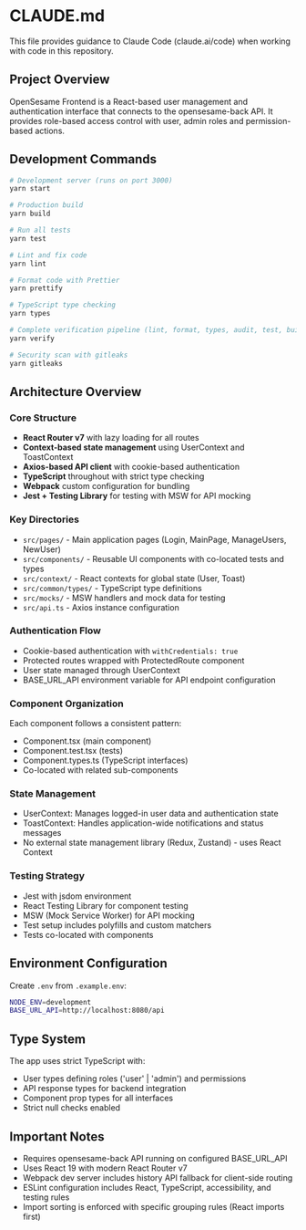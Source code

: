 # CLAUDE.md

This file provides guidance to Claude Code (claude.ai/code) when working with code in this repository.

## Project Overview

OpenSesame Frontend is a React-based user management and authentication interface that connects to the opensesame-back API. It provides role-based access control with user, admin roles and permission-based actions.

## Development Commands

```bash
# Development server (runs on port 3000)
yarn start

# Production build
yarn build

# Run all tests
yarn test

# Lint and fix code
yarn lint

# Format code with Prettier
yarn prettify

# TypeScript type checking
yarn types

# Complete verification pipeline (lint, format, types, audit, test, build)
yarn verify

# Security scan with gitleaks
yarn gitleaks
```

## Architecture Overview

### Core Structure
- **React Router v7** with lazy loading for all routes
- **Context-based state management** using UserContext and ToastContext
- **Axios-based API client** with cookie-based authentication
- **TypeScript** throughout with strict type checking
- **Webpack** custom configuration for bundling
- **Jest + Testing Library** for testing with MSW for API mocking

### Key Directories
- `src/pages/` - Main application pages (Login, MainPage, ManageUsers, NewUser)
- `src/components/` - Reusable UI components with co-located tests and types
- `src/context/` - React contexts for global state (User, Toast)
- `src/common/types/` - TypeScript type definitions
- `src/mocks/` - MSW handlers and mock data for testing
- `src/api.ts` - Axios instance configuration

### Authentication Flow
- Cookie-based authentication with `withCredentials: true`
- Protected routes wrapped with ProtectedRoute component
- User state managed through UserContext
- BASE_URL_API environment variable for API endpoint configuration

### Component Organization
Each component follows a consistent pattern:
- Component.tsx (main component)
- Component.test.tsx (tests)
- Component.types.ts (TypeScript interfaces)
- Co-located with related sub-components

### State Management
- UserContext: Manages logged-in user data and authentication state
- ToastContext: Handles application-wide notifications and status messages
- No external state management library (Redux, Zustand) - uses React Context

### Testing Strategy
- Jest with jsdom environment
- React Testing Library for component testing
- MSW (Mock Service Worker) for API mocking
- Test setup includes polyfills and custom matchers
- Tests co-located with components

## Environment Configuration

Create `.env` from `.example.env`:
```bash
NODE_ENV=development
BASE_URL_API=http://localhost:8080/api
```

## Type System

The app uses strict TypeScript with:
- User types defining roles ('user' | 'admin') and permissions
- API response types for backend integration
- Component prop types for all interfaces
- Strict null checks enabled

## Important Notes

- Requires opensesame-back API running on configured BASE_URL_API
- Uses React 19 with modern React Router v7
- Webpack dev server includes history API fallback for client-side routing
- ESLint configuration includes React, TypeScript, accessibility, and testing rules
- Import sorting is enforced with specific grouping rules (React imports first)